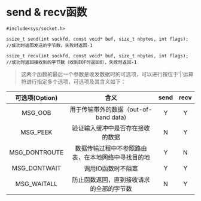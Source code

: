 # send & recv函数
```
#include<sys/socket.h>

ssize_t send(int sockfd, const void* buf, size_t nbytes, int flags);
//成功时返回发送的字节数，失败时返回-1

ssize_t recv(int sockfd, const void* buf, size_t nbytes, int flags);
//成功时返回接收到的字节数（收到EOF时返回0），失败时返回-1
```
> 这两个函数的最后一个参数是收发数据时的可选项，可以进行按位于'|'运算符进行指定多个选项，可选项及其含义如下：

 可选项(Option) | 含义    | send  | recv   
 :------:|:--------:|:-------:|:------:
 MSG_OOB|用于传输带外的数据（out-of-band data)|Y|Y
 MSG_PEEK|验证输入缓冲中是否存在接收的数据|N|Y
 MSG_DONTROUTE|数据传输过程中不参照路由表，在本地网络中寻找目的地|Y|N
 MSG_DONTWAIT|调用IO函数时不阻塞|Y|Y
 MSG_WAITALL|防止函数返回，直到接收请求的全部的字节数|N|Y

